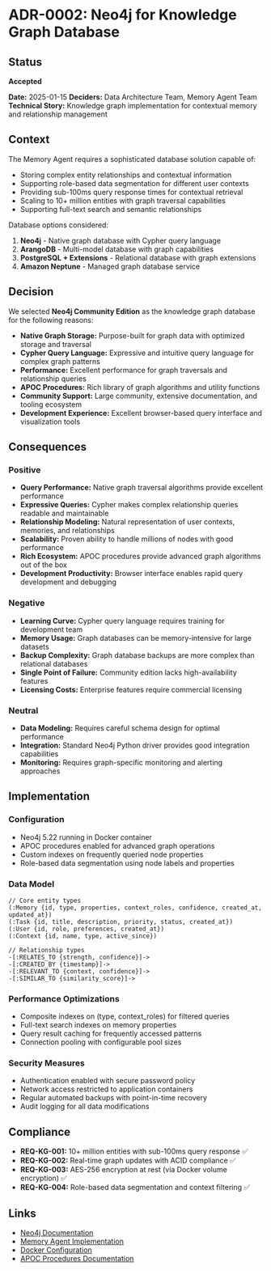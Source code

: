 # ADR-0002: Neo4j for Knowledge Graph Database

## Status
**Accepted**

**Date:** 2025-01-15
**Deciders:** Data Architecture Team, Memory Agent Team
**Technical Story:** Knowledge graph implementation for contextual memory and relationship management

## Context
The Memory Agent requires a sophisticated database solution capable of:
- Storing complex entity relationships and contextual information
- Supporting role-based data segmentation for different user contexts
- Providing sub-100ms query response times for contextual retrieval
- Scaling to 10+ million entities with graph traversal capabilities
- Supporting full-text search and semantic relationships

Database options considered:
1. **Neo4j** - Native graph database with Cypher query language
2. **ArangoDB** - Multi-model database with graph capabilities
3. **PostgreSQL + Extensions** - Relational database with graph extensions
4. **Amazon Neptune** - Managed graph database service

## Decision
We selected **Neo4j Community Edition** as the knowledge graph database for the following reasons:

- **Native Graph Storage:** Purpose-built for graph data with optimized storage and traversal
- **Cypher Query Language:** Expressive and intuitive query language for complex graph patterns
- **Performance:** Excellent performance for graph traversals and relationship queries
- **APOC Procedures:** Rich library of graph algorithms and utility functions
- **Community Support:** Large community, extensive documentation, and tooling ecosystem
- **Development Experience:** Excellent browser-based query interface and visualization tools

## Consequences

### Positive
- **Query Performance:** Native graph traversal algorithms provide excellent performance
- **Expressive Queries:** Cypher makes complex relationship queries readable and maintainable
- **Relationship Modeling:** Natural representation of user contexts, memories, and relationships
- **Scalability:** Proven ability to handle millions of nodes with good performance
- **Rich Ecosystem:** APOC procedures provide advanced graph algorithms out of the box
- **Development Productivity:** Browser interface enables rapid query development and debugging

### Negative
- **Learning Curve:** Cypher query language requires training for development team
- **Memory Usage:** Graph databases can be memory-intensive for large datasets
- **Backup Complexity:** Graph database backups are more complex than relational databases
- **Single Point of Failure:** Community edition lacks high-availability features
- **Licensing Costs:** Enterprise features require commercial licensing

### Neutral
- **Data Modeling:** Requires careful schema design for optimal performance
- **Integration:** Standard Neo4j Python driver provides good integration capabilities
- **Monitoring:** Requires graph-specific monitoring and alerting approaches

## Implementation

### Configuration
- Neo4j 5.22 running in Docker container
- APOC procedures enabled for advanced graph operations
- Custom indexes on frequently queried node properties
- Role-based data segmentation using node labels and properties

### Data Model
```cypher
// Core entity types
(:Memory {id, type, properties, context_roles, confidence, created_at, updated_at})
(:Task {id, title, description, priority, status, created_at})
(:User {id, role, preferences, created_at})
(:Context {id, name, type, active_since})

// Relationship types
-[:RELATES_TO {strength, confidence}]->
-[:CREATED_BY {timestamp}]->
-[:RELEVANT_TO {context, confidence}]->
-[:SIMILAR_TO {similarity_score}]->
```

### Performance Optimizations
- Composite indexes on (type, context_roles) for filtered queries
- Full-text search indexes on memory properties
- Query result caching for frequently accessed patterns
- Connection pooling with configurable pool sizes

### Security Measures
- Authentication enabled with secure password policy
- Network access restricted to application containers
- Regular automated backups with point-in-time recovery
- Audit logging for all data modifications

## Compliance
- **REQ-KG-001:** 10+ million entities with sub-100ms query response ✅
- **REQ-KG-002:** Real-time graph updates with ACID compliance ✅
- **REQ-KG-003:** AES-256 encryption at rest (via Docker volume encryption) ✅
- **REQ-KG-004:** Role-based data segmentation and context filtering ✅

## Links
- [Neo4j Documentation](https://neo4j.com/docs/)
- [Memory Agent Implementation](../../services/memory_agent/main.py)
- [Docker Configuration](../../infra/docker-compose.yml)
- [APOC Procedures Documentation](https://neo4j.com/labs/apoc/)